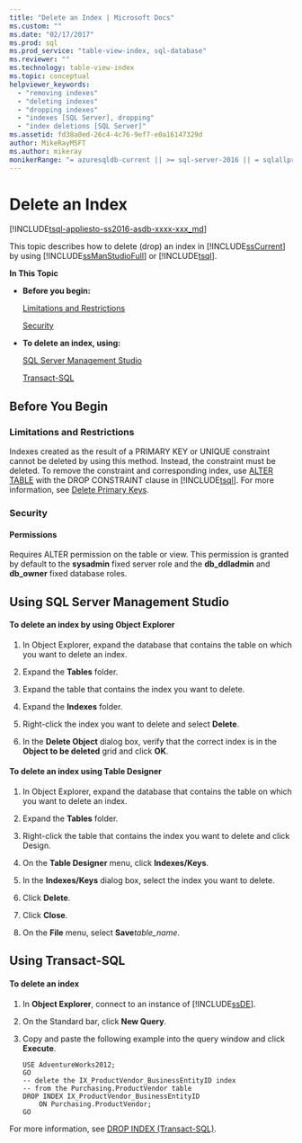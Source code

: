```yaml
---
title: "Delete an Index | Microsoft Docs"
ms.custom: ""
ms.date: "02/17/2017"
ms.prod: sql
ms.prod_service: "table-view-index, sql-database"
ms.reviewer: ""
ms.technology: table-view-index
ms.topic: conceptual
helpviewer_keywords: 
  - "removing indexes"
  - "deleting indexes"
  - "dropping indexes"
  - "indexes [SQL Server], dropping"
  - "index deletions [SQL Server]"
ms.assetid: fd38a0ed-26c4-4c76-9ef7-e0a16147329d
author: MikeRayMSFT
ms.author: mikeray
monikerRange: "= azuresqldb-current || >= sql-server-2016 || = sqlallproducts-allversions"
---
```

# Delete an Index
[!INCLUDE[tsql-appliesto-ss2016-asdb-xxxx-xxx_md](../../includes/tsql-appliesto-ss2016-asdb-xxxx-xxx-md.md)]

  This topic describes how to delete (drop) an index in [!INCLUDE[ssCurrent](../../includes/sscurrent-md.md)] by using [!INCLUDE[ssManStudioFull](../../includes/ssmanstudiofull-md.md)] or [!INCLUDE[tsql](../../includes/tsql-md.md)].  
  
 **In This Topic**  
  
-   **Before you begin:**  
  
     [Limitations and Restrictions](#Restrictions)  
  
     [Security](#Security)  
  
-   **To delete an index, using:**  
  
     [SQL Server Management Studio](#SSMSProcedure)  
  
     [Transact-SQL](#TsqlProcedure)  
  
##  <a name="BeforeYouBegin"></a> Before You Begin  
  
###  <a name="Restrictions"></a> Limitations and Restrictions  
 Indexes created as the result of a PRIMARY KEY or UNIQUE constraint cannot be deleted by using this method. Instead, the constraint must be deleted. To remove the constraint and corresponding index, use [ALTER TABLE](../../t-sql/statements/alter-table-transact-sql.md) with the DROP CONSTRAINT clause in [!INCLUDE[tsql](../../includes/tsql-md.md)]. For more information, see [Delete Primary Keys](../../relational-databases/tables/delete-primary-keys.md).  
  
###  <a name="Security"></a> Security  
  
####  <a name="Permissions"></a> Permissions  
 Requires ALTER permission on the table or view. This permission is granted by default to the **sysadmin** fixed server role and the **db_ddladmin** and **db_owner** fixed database roles.  
  
##  <a name="SSMSProcedure"></a> Using SQL Server Management Studio  
  
#### To delete an index by using Object Explorer  
  
1.  In Object Explorer, expand the database that contains the table on which you want to delete an index.  
  
2.  Expand the **Tables** folder.  
  
3.  Expand the table that contains the index you want to delete.  
  
4.  Expand the **Indexes** folder.  
  
5.  Right-click the index you want to delete and select **Delete**.  
  
6.  In the **Delete Object** dialog box, verify that the correct index is in the **Object to be deleted** grid and click **OK**.  
  
#### To delete an index using Table Designer  
  
1.  In Object Explorer, expand the database that contains the table on which you want to delete an index.  
  
2.  Expand the **Tables** folder.  
  
3.  Right-click the table that contains the index you want to delete and click Design.  
  
4.  On the **Table Designer** menu, click **Indexes/Keys**.  
  
5.  In the **Indexes/Keys** dialog box, select the index you want to delete.  
  
6.  Click **Delete**.  
  
7.  Click **Close**.  
  
8.  On the **File** menu, select **Save**_table_name_.  
  
##  <a name="TsqlProcedure"></a> Using Transact-SQL  
  
#### To delete an index  
  
1.  In **Object Explorer**, connect to an instance of [!INCLUDE[ssDE](../../includes/ssde-md.md)].  
  
2.  On the Standard bar, click **New Query**.  
  
3.  Copy and paste the following example into the query window and click **Execute**.  
  
    ```  
    USE AdventureWorks2012;  
    GO  
    -- delete the IX_ProductVendor_BusinessEntityID index  
    -- from the Purchasing.ProductVendor table  
    DROP INDEX IX_ProductVendor_BusinessEntityID   
        ON Purchasing.ProductVendor;  
    GO  
    ```  
  
 For more information, see [DROP INDEX &#40;Transact-SQL&#41;](../../t-sql/statements/drop-index-transact-sql.md).  
  
  
